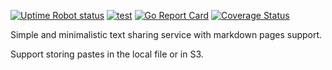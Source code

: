 [![Uptime Robot status](https://img.shields.io/uptimerobot/status/m784426448-74cf1366e423303b7543bc6f?label=markify.dev)](https://markify.dev)
[![test](https://github.com/vdimir/markify/workflows/test/badge.svg)](https://github.com/vdimir/markify/actions?query=workflow%3Atest)
[![Go Report Card](https://goreportcard.com/badge/github.com/vdimir/markify)](https://goreportcard.com/report/github.com/vdimir/markify)
[![Coverage Status](https://coveralls.io/repos/github/vdimir/markify/badge.svg)](https://coveralls.io/github/vdimir/markify)

Simple and minimalistic text sharing service with markdown pages support.

Support storing pastes in the local file or in S3.
